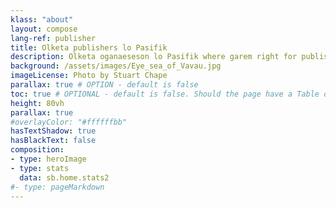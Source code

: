 ```yaml
---
klass: "about"
layout: compose
lang-ref: publisher
title: Olketa publishers lo Pasifik
description: Olketa oganaeseson lo Pasifik where garem right for publishim data
background: /assets/images/Eye_sea_of_Vavau.jpg
imageLicense: Photo by Stuart Chape
parallax: true # OPTION - default is false
toc: true # OPTIONAL - default is false. Should the page have a Table of Contents
height: 80vh
parallax: true
#overlayColor: "#ffffffbb"
hasTextShadow: true
hasBlackText: false
composition:
- type: heroImage
- type: stats
  data: sb.home.stats2
#- type: pageMarkdown
---
```

